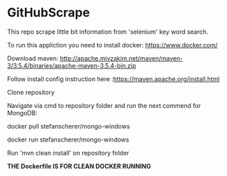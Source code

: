 # GitHubScrape
This repo scrape little bit information from 'selenium' key word search.

To run this appliction you need to install docker: https://www.docker.com/

Download maven: http://apache.mivzakim.net/maven/maven-3/3.5.4/binaries/apache-maven-3.5.4-bin.zip 

Follow install config instruction here :https://maven.apache.org/install.html

Clone repository  

Navigate via cmd to repository folder and run the next commend for MongoDB: 

docker pull stefanscherer/mongo-windows

docker run stefanscherer/mongo-windows

Run 'mvn clean install' on repository folder 

**THE Dockerfile IS FOR CLEAN DOCKER RUNNING**
